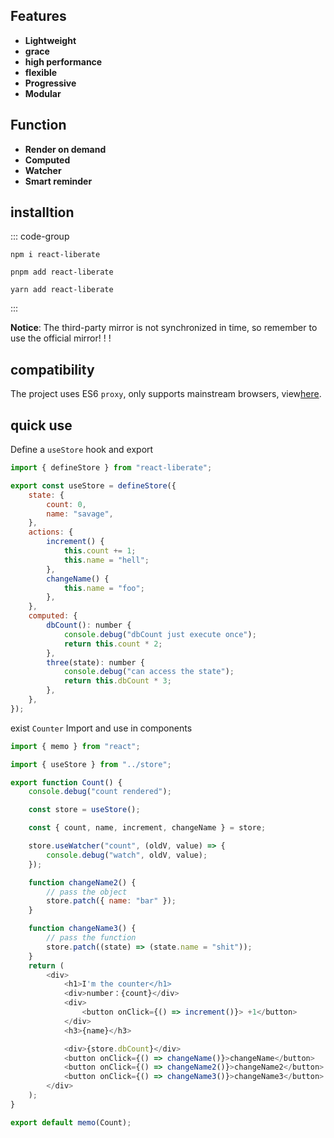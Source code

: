 ## Features

- **Lightweight**
- **grace**
- **high performance**
- **flexible**
- **Progressive**
- **Modular**

## Function

- **Render on demand**
- **Computed**
- **Watcher**
- **Smart reminder**

## installtion

::: code-group

```[npm]
npm i react-liberate
```

```[pnpm]
pnpm add react-liberate
```

```[yarn]
yarn add react-liberate
```

:::

**Notice**: The third-party mirror is not synchronized in time, so remember to use the official mirror! ! !

## compatibility

The project uses ES6 `proxy`, only supports mainstream browsers, view[here](https://developer.mozilla.org/zh-CN/docs/Web/JavaScript/Reference/Global_Objects/Proxy#%E6%B5%8F%E8%A7%88%E5%99%A8%E5%85%BC%E5%AE%B9%E6%80%A7).

## quick use

Define a `useStore` hook and export

```javascript
import { defineStore } from "react-liberate";

export const useStore = defineStore({
	state: {
		count: 0,
		name: "savage",
	},
	actions: {
		increment() {
			this.count += 1;
			this.name = "hell";
		},
		changeName() {
			this.name = "foo";
		},
	},
	computed: {
		dbCount(): number {
			console.debug("dbCount just execute once");
			return this.count * 2;
		},
		three(state): number {
			console.debug("can access the state");
			return this.dbCount * 3;
		},
	},
});
```

exist `Counter` Import and use in components

```javascript
import { memo } from "react";

import { useStore } from "../store";

export function Count() {
	console.debug("count rendered");

	const store = useStore();

	const { count, name, increment, changeName } = store;

	store.useWatcher("count", (oldV, value) => {
		console.debug("watch", oldV, value);
	});

	function changeName2() {
		// pass the object
		store.patch({ name: "bar" });
	}

	function changeName3() {
		// pass the function
		store.patch((state) => (state.name = "shit"));
	}
	return (
		<div>
			<h1>I'm the counter</h1>
			<div>number：{count}</div>
			<div>
				<button onClick={() => increment()}> +1</button>
			</div>
			<h3>{name}</h3>

			<div>{store.dbCount}</div>
			<button onClick={() => changeName()}>changeName</button>
			<button onClick={() => changeName2()}>changeName2</button>
			<button onClick={() => changeName3()}>changeName3</button>
		</div>
	);
}

export default memo(Count);
```
